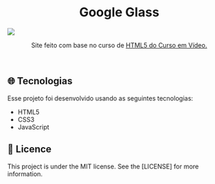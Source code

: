 <h1 align="center">Google Glass</h1>

<img src="https://github.com/ale-mouraboni/html-css-site/blob/main/assets/readme/site-html-css.gif">

<p align="center">Site feito com base no curso de <a href="https://www.youtube.com/playlist?list=PLHz_AreHm4dlAnJ_jJtV29RFxnPHDuk9o">HTML5 do Curso em Vídeo.</a></p>
</br>
<h2><g-emoji class="g-emoji" alias="globe_with_meridians" fallback-src="https://github.githubassets.com/images/icons/emoji/unicode/1f310.png">🌐</g-emoji>  Tecnologias</h2>
<p>Esse projeto foi desenvolvido usando as seguintes tecnologias:</p>
  
  <ul>
  <li> HTML5</li>
  <li> CSS3</li>
  <li> JavaScript</li>
  </ul>
  
<h2><g-emoji class="g-emoji" alias="memo" fallback-src="https://github.githubassets.com/images/icons/emoji/unicode/1f4dd.png">📝</g-emoji>  Licence</h2>
This project is under the MIT license. See the [LICENSE] for more information.
